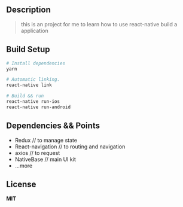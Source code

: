 ## Description
> this is an project for me to learn how to use react-native build a application

## Build Setup
``` bash
# Install dependencies
yarn

# Automatic linking.
react-native link

# Build && run
react-native run-ios
react-native run-android
```

## Dependencies && Points
* Redux // to manage state
* React-navigation // to routing and navigation
* axios // to request
* NativeBase // main UI kit
* ...more

## License

**MIT**